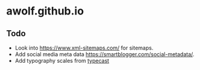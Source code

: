 awolf.github.io
===============


## Todo

* Look into https://www.xml-sitemaps.com/ for sitemaps.
* Add social media meta data https://smartblogger.com/social-metadata/.
* Add typography scales from [typecast](http://typecast.com/blog/a-more-modern-scale-for-web-typography)
